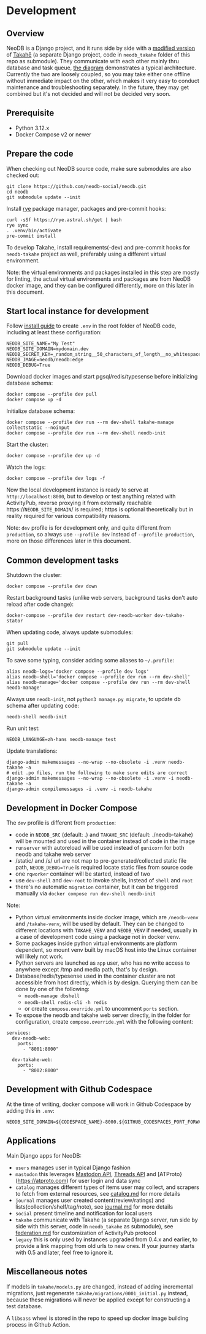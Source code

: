 Development
===========

Overview
--------
NeoDB is a Django project, and it runs side by side with a [modified version](https://github.com/neodb-social/neodb-takahe) of [Takahē](https://github.com/jointakahe/takahe) (a separate Django project, code in `neodb_takahe` folder of this repo as submodule). They communicate with each other mainly thru database and task queue, [the diagram](troubleshooting.md#containers) demonstrates a typical architecture. Currently the two are loosely coupled, so you may take either one offline without immediate impact on the other, which makes it very easy to conduct maintenance and troubleshooting separately. In the future, they may get combined but it's not decided and will not be decided very soon.


Prerequisite
------------
- Python 3.12.x
- Docker Compose v2 or newer


Prepare the code
----------------
When checking out NeoDB source code, make sure submodules are also checked out:
```
git clone https://github.com/neodb-social/neodb.git
cd neodb
git submodule update --init
```

Install [rye](http://rye.astral.sh) package manager, packages and pre-commit hooks:
```
curl -sSf https://rye.astral.sh/get | bash
rye sync
. .venv/bin/activate
pre-commit install
```

To develop Takahe, install requirements(-dev) and pre-commit hooks for `neodb-takahe` project as well, preferably using a different virtual environment.

Note: the virtual environments and packages installed in this step are mostly for linting, the actual virtual environments and packages are from NeoDB docker image, and they can be configured differently, more on this later in this document.


Start local instance for development
------------------------------------
Follow [install guide](install.md) to create `.env` in the root folder of NeoDB code, including at least these configuration:
```
NEODB_SITE_NAME="My Test"
NEODB_SITE_DOMAIN=mydomain.dev
NEODB_SECRET_KEY=_random_string__50_characters_of_length__no_whitespaces_
NEODB_IMAGE=neodb/neodb:edge
NEODB_DEBUG=True
```

Download docker images and start pgsql/redis/typesense before initializing database schema:
```
docker compose --profile dev pull
docker compose up -d
```

Initialize database schema:
```
docker compose --profile dev run --rm dev-shell takahe-manage collectstatic --noinput
docker compose --profile dev run --rm dev-shell neodb-init
```

Start the cluster:
```
docker compose --profile dev up -d
```

Watch the logs:
```
docker compose --profile dev logs -f
```

Now the local development instance is ready to serve at `http://localhost:8000`, but to develop or test anything related with ActivityPub, reverse proxying it from externally reachable https://`NEODB_SITE_DOMAIN`/ is required; https is optional theoretically but in reality required for various compatibility reasons.

Note: `dev` profile is for development only, and quite different from `production`, so always use `--profile dev` instead of `--profile production`, more on those differences later in this document.


Common development tasks
------------------------
Shutdown the cluster:
```
docker compose --profile dev down
```

Restart background tasks (unlike web servers, background tasks don't auto reload after code change):
```
docker-compose --profile dev restart dev-neodb-worker dev-takahe-stator
```

When updating code, always update submodules:
```
git pull
git submodule update --init
```

To save some typing, consider adding some aliases to `~/.profile`:
```
alias neodb-logs='docker compose --profile dev logs'
alias neodb-shell='docker compose --profile dev run --rm dev-shell'
alias neodb-manage='docker compose --profile dev run --rm dev-shell neodb-manage'
```

Always use `neodb-init`, not `python3 manage.py migrate`, to update db schema after updating code:
```
neodb-shell neodb-init
```

Run unit test:
```
NEODB_LANGUAGE=zh-hans neodb-manage test
```

Update translations:
```
django-admin makemessages --no-wrap --no-obsolete -i .venv neodb-takahe -a
# edit .po files, run the following to make sure edits are correct
django-admin makemessages --no-wrap --no-obsolete -i .venv -i neodb-takahe -a
django-admin compilemessages -i .venv -i neodb-takahe
```

Development in Docker Compose
-----------------------------
The `dev` profile is different from `production`:

- code in `NEODB_SRC` (default: .) and `TAKAHE_SRC` (default: ./neodb-takahe) will be mounted and used in the container instead of code in the image
- `runserver` with autoreload will be used instead of `gunicorn` for both neodb and takahe web server
- /static/ and /s/ url are not map to pre-generated/collected static file path,  `NEODB_DEBUG=True` is required locate static files from source code
- one `rqworker` container will be started, instead of two
- use `dev-shell` and `dev-root` to invoke shells, instead of `shell` and `root`
- there's no automatic `migration` container, but it can be triggered manually via `docker compose run dev-shell neodb-init`

Note:

- Python virtual environments inside docker image, which are `/neodb-venv` and `/takahe-venv`, will be used by default. They can be changed to different locations with `TAKAHE_VENV` and `NEODB_VENV` if needed, usually in a case of development code using a package not in docker venv.
- Some packages inside python virtual environments are platform dependent, so mount venv built by macOS host into the Linux container will likely not work.
- Python servers are launched as `app` user, who has no write access to anywhere except /tmp and media path, that's by design.
- Database/redis/typesense used in the container cluster are not accessible from host directly, which is by design. Querying them can be done by one of the following:
    - `neodb-manage dbshell`
    - `neodb-shell redis-cli -h redis`
    - or create `compose.override.yml` to uncomment `ports` section.
- To expose the neodb and takahe web server directly, in the folder for configuration, create `compose.override.yml` with the following content:

```
services:
  dev-neodb-web:
    ports:
      - "8001:8000"

  dev-takahe-web:
    ports:
      - "8002:8000"
```


Development with Github Codespace
---------------------------------
At the time of writing, docker compose will work in Github Codespace by adding this in `.env`:

```
NEODB_SITE_DOMAIN=${CODESPACE_NAME}-8000.${GITHUB_CODESPACES_PORT_FORWARDING_DOMAIN}
```


Applications
------------
Main Django apps for NeoDB:

 - `users` manages user in typical Django fashion
 - `mastodon` this leverages [Mastodon API](https://docs.joinmastodon.org/client/intro/), [Threads API](https://developers.facebook.com/docs/threads/) and [ATProto}(https://atproto.com) for user login and data sync
 - `catalog` manages different types of items user may collect, and scrapers to fetch from external resources, see [catalog.md](internals/catalog.md) for more details
 - `journal` manages user created content(review/ratings) and lists(collection/shelf/tag/note), see [journal.md](internals/journal.md) for more details
 - `social` present timeline and notification for local users
 - `takahe` communicate with Takahe (a separate Django server, run side by side with this server, code in `neodb_takahe` as submodule), see [federation.md](internals/federation.md) for customization of ActivityPub protocol
 - `legacy` this is only used by instances upgraded from 0.4.x and earlier, to provide a link mapping from old urls to new ones. If your journey starts with 0.5 and later, feel free to ignore it.


Miscellaneous notes
-------------------
If models in `takahe/models.py` are changed, instead of adding incremental migrations, just regenerate `takahe/migrations/0001_initial.py` instead, because these migrations will never be applied except for constructing a test database.

A `libsass` wheel is stored in the repo to speed up docker image building process in Github Action.
